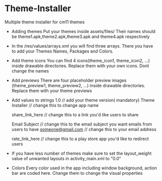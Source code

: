 Theme-Installer
===============

Multiple theme installer for cm11 themes

* Adding themes
Put your themes inside assets/files/
Their names should be theme1.apk,theme2.apk,theme3.apk and theme4.apk respectively

* In the /res/values/arrays.xml you will find three arrays. There you have to add your Themes Names, Packages and Colors.

* Add theme icons
You can find 4 icons(theme_icon1, theme_icon2, ...) inside drawable directories. Replace them with your own icons. Dont change the names

* Add previews
There are four placeholder preview images (theme_preview1, theme_preview2, ...) inside drawable directories. Replace them with your theme previews

* Add values to strings
    <string name="current_version">1.0</string> // add your theme version( mandatory)
    <string name="app_name">Theme Installer</string> // change this to change app name

    <string name="share_link">share_link_here</string> // change this to a link you'd like users to share
	
    <string name="email_subject">Email Subject</string> // change this to the email subject you want emails from users to have
    <string name="email_address">someone@gmail.com</string> // change this to your email address

    <string name="rate_link">rate_link_here</string> // change this to a play store app you'd like to redirect users

* If you have less number of themes make sure to set the layout_weight value of unwanted layouts in activity_main.xml to "0.0"

* Colors
Every color used in the app including window background, action bar are coded here. Change them to change the visual properties 
